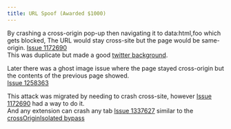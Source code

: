 ```yaml
---
title: URL Spoof (Awarded $1000)
---
```


By crashing a cross-origin pop-up then navigating it to data:html,foo which gets blocked, The URL would stay cross-site but the page would be same-origin.
[Issue 1172690](https://bugs.chromium.org/p/chromium/issues/detail?id=1172690)  
This was duplicate but made a good [twitter background](https://pbs.twimg.com/profile_banners/1434853055154036740/1631047884/1500x500).  

Later there was a ghost image issue where the page stayed cross-origin but the contents of the previous page showed.  
[Issue 1258363](https://bugs.chromium.org/p/chromium/issues/detail?id=1258363)  

This attack was migrated by needing to crash cross-site, however [Issue 1172690](https://bugs.chromium.org/p/chromium/issues/detail?id=1172690) had a way to do it.   
And any extension can crash any tab [Issue 1337627](https://bugs.chromium.org/p/chromium/issues/detail?id=1337627) similar to the [crossOriginIsolated bypass](https://ndevtk.github.io/writeups/2021/12/30/crossoriginisolated-bypass/)
